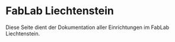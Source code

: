 FabLab Liechtenstein
====================

Diese Seite dient der Dokumentation aller Einrichtungen im FabLab Liechtenstein.